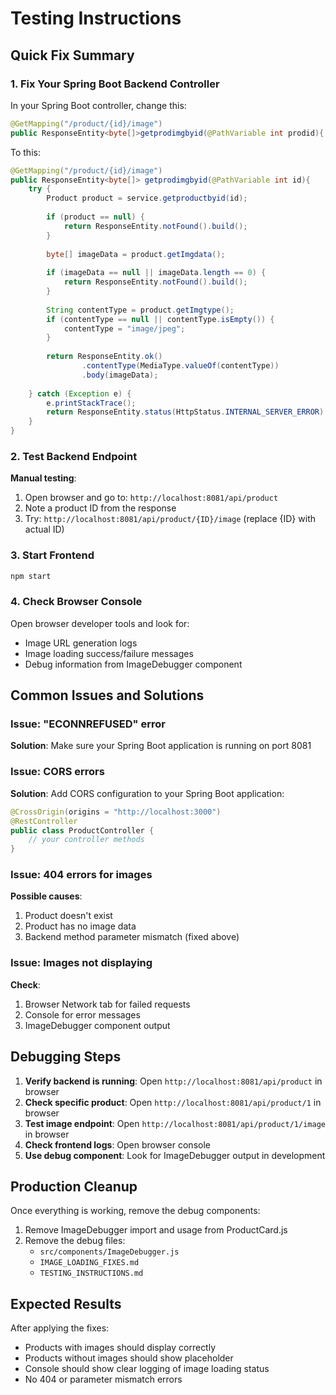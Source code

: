 # Testing Instructions

## Quick Fix Summary

### 1. Fix Your Spring Boot Backend Controller

In your Spring Boot controller, change this:
```java
@GetMapping("/product/{id}/image")
public ResponseEntity<byte[]>getprodimgbyid(@PathVariable int prodid){
```

To this:
```java
@GetMapping("/product/{id}/image")
public ResponseEntity<byte[]> getprodimgbyid(@PathVariable int id){
    try {
        Product product = service.getproductbyid(id);
        
        if (product == null) {
            return ResponseEntity.notFound().build();
        }
        
        byte[] imageData = product.getImgdata();
        
        if (imageData == null || imageData.length == 0) {
            return ResponseEntity.notFound().build();
        }
        
        String contentType = product.getImgtype();
        if (contentType == null || contentType.isEmpty()) {
            contentType = "image/jpeg";
        }
        
        return ResponseEntity.ok()
                .contentType(MediaType.valueOf(contentType))
                .body(imageData);
                
    } catch (Exception e) {
        e.printStackTrace();
        return ResponseEntity.status(HttpStatus.INTERNAL_SERVER_ERROR).build();
    }
}
```

### 2. Test Backend Endpoint

**Manual testing**:
1. Open browser and go to: `http://localhost:8081/api/product`
2. Note a product ID from the response
3. Try: `http://localhost:8081/api/product/{ID}/image` (replace {ID} with actual ID)

### 3. Start Frontend
```bash
npm start
```

### 4. Check Browser Console
Open browser developer tools and look for:
- Image URL generation logs
- Image loading success/failure messages
- Debug information from ImageDebugger component

## Common Issues and Solutions

### Issue: "ECONNREFUSED" error
**Solution**: Make sure your Spring Boot application is running on port 8081

### Issue: CORS errors
**Solution**: Add CORS configuration to your Spring Boot application:
```java
@CrossOrigin(origins = "http://localhost:3000")
@RestController
public class ProductController {
    // your controller methods
}
```

### Issue: 404 errors for images
**Possible causes**:
1. Product doesn't exist
2. Product has no image data
3. Backend method parameter mismatch (fixed above)

### Issue: Images not displaying
**Check**:
1. Browser Network tab for failed requests
2. Console for error messages
3. ImageDebugger component output

## Debugging Steps

1. **Verify backend is running**: Open `http://localhost:8081/api/product` in browser
2. **Check specific product**: Open `http://localhost:8081/api/product/1` in browser
3. **Test image endpoint**: Open `http://localhost:8081/api/product/1/image` in browser
4. **Check frontend logs**: Open browser console
5. **Use debug component**: Look for ImageDebugger output in development

## Production Cleanup

Once everything is working, remove the debug components:

1. Remove ImageDebugger import and usage from ProductCard.js
2. Remove the debug files:
   - `src/components/ImageDebugger.js`
   - `IMAGE_LOADING_FIXES.md`
   - `TESTING_INSTRUCTIONS.md`

## Expected Results

After applying the fixes:
- Products with images should display correctly
- Products without images should show placeholder
- Console should show clear logging of image loading status
- No 404 or parameter mismatch errors